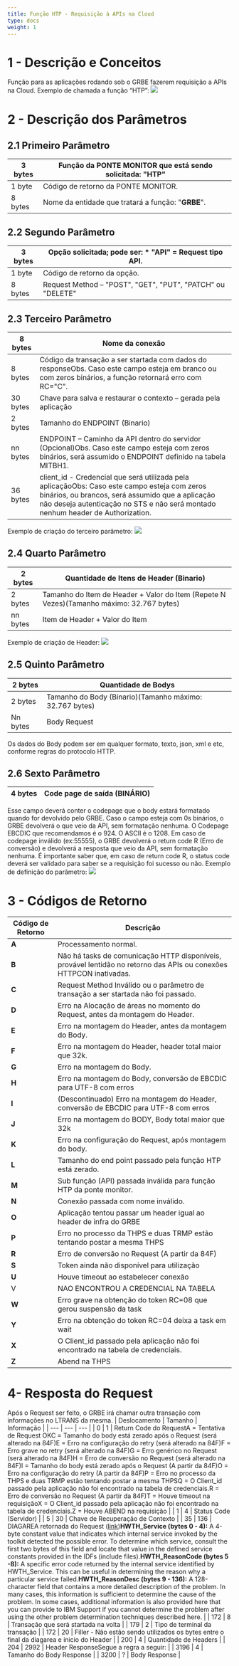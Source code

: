 ```yaml
---
title: Função HTP - Requisição à APIs na Cloud
type: docs
weight: 1
---
```


# 1 - Descrição e Conceitos
Função para as aplicações rodando sob o GRBE fazerem requisição a APIs na Cloud.
Exemplo de chamada a função “HTP”:
![](/download/attachments/391816208/image2020-5-8_19-22-52.png?version=1&modificationDate=1588976573000&api=v2)
# 2 - Descrição dos Parâmetros
## 2.1 Primeiro Parâmetro
| 3 bytes | Função da PONTE MONITOR que está sendo solicitada: "**HTP**" |
| --- | --- |
| 1 byte | Código de retorno da PONTE MONITOR. |
| 8 bytes | Nome da entidade que tratará a função: "**GRBE**". |
## 2.2 Segundo Parâmetro
| 3 bytes | Opção solicitada; pode ser: * "**API**" = Request tipo API. |
| --- | --- |
| 1 byte | Código de retorno da opção. |
| 8 bytes | Request Method – "POST", "GET", "PUT", "PATCH" ou "DELETE" |
## 2.3 Terceiro Parâmetro
| 8 bytes | Nome da conexão |
| --- | --- |
| 8 bytes | Código da transação a ser startada com dados do responseObs. Caso este campo esteja em branco ou com zeros binários, a função retornará erro com RC="C". |
| 30 bytes | Chave para salva e restaurar o contexto – gerada pela aplicação |
| 2 bytes | Tamanho do ENDPOINT (Binario) |
| nn bytes | ENDPOINT – Caminho da API dentro do servidor (Opcional)Obs. Caso este campo esteja com zeros binários, será assumido o ENDPOINT definido na tabela MITBH1. |
| 36 bytes | client\_id - Credencial que será utilizada pela aplicaçãoObs: Caso este campo esteja com zeros binários, ou brancos, será assumido que a aplicação não deseja autenticação no STS e não será montado nenhum header de Authorization. |
Exemplo de criação do terceiro parâmetro:
![](/download/attachments/391816208/image2020-5-8_19-24-32.png?version=1&modificationDate=1588976673000&api=v2)
## 2.4 Quarto Parâmetro
| 2 bytes | Quantidade de Itens de Header (Binario) |
| --- | --- |
| 2 bytes | Tamanho do Item de Header + Valor do Item (Repete N Vezes)(Tamanho máximo: 32.767 bytes) |
| nn bytes | Item de Header + Valor do Item |
Exemplo de criação de Header:
![](/download/attachments/391816208/image2020-5-8_19-25-3.png?version=1&modificationDate=1588976704000&api=v2)
## 2.5 Quinto Parâmetro
| 2 bytes | Quantidade de Bodys |
| --- | --- |
| 2 bytes | Tamanho do Body (Binario)(Tamanho máximo: 32.767 bytes) |
| Nn bytes | Body Request |
Os dados do Body podem ser em qualquer formato, texto, json, xml e etc, conforme regras do protocolo HTTP.
## 2.6 Sexto Parâmetro
| 4 bytes | Code page de saída (BINÁRIO) |
| --- | --- |
Esse campo deverá conter o codepage que o body estará formatado quando for devolvido pelo GRBE.
Caso o campo esteja com 0s binários, o GRBE devolverá o que veio da API, sem formatação nenhuma.
O Codepage EBCDIC que recomendamos é o 924. O ASCII é o 1208.
Em caso de codepage inválido (ex:55555), o GRBE devolverá o return code R (Erro de conversão) e devolverá a resposta que veio da API, sem formatação nenhuma.
É importante saber que, em caso de return code R, o status code deverá ser validado para saber se a requisição foi sucesso ou não.
Exemplo de definição do parâmetro:
![](/download/attachments/391816208/image2023-6-30_9-1-45.png?version=1&modificationDate=1688126505000&api=v2)
# 3 - Códigos de Retorno
| **Código de Retorno** | **Descrição** |
| --- | --- |
| **A** | Processamento normal. |
| **B** | Não há tasks de comunicação HTTP disponíveis, provável lentidão no retorno das APIs ou conexões HTTPCON inativadas. |
| **C** | Request Method Inválido ou o parâmetro de transação a ser startada não foi passado. |
| **D** | Erro na Alocação de áreas no momento do Request, antes da montagem do Header. |
| **E** | Erro na montagem do Header, antes da montagem do Body. |
| **F** | Erro na montagem do Header, header total maior que 32k. |
| **G** | Erro na montagem do Body. |
| **H** | Erro na montagem do Body, conversão de EBCDIC para UTF-8 com erros |
| **I** | (Descontinuado) Erro na montagem do Header, conversão de EBCDIC para UTF-8 com erros |
| **J** | Erro na montagem do BODY, Body total maior que 32k |
| **K** | Erro na configuração do Request, após montagem do body. |
| **L** | Tamanho do end point passado pela função HTP está zerado. |
| **M** | Sub função (API) passada inválida para função HTP da ponte monitor. |
| **N** | Conexão passada com nome inválido. |
| **O** | Aplicação tentou passar um header igual ao header de infra do GRBE |
| **P** | Erro no processo da THPS e duas TRMP estão tentando postar a mesma THPS |
| **R** | Erro de conversão no Request (A partir da 84F) |
| **S** | Token ainda não disponível para utilização |
| **U** | Houve timeout ao estabelecer conexão |
| V | NAO ENCONTROU A CREDENCIAL NA TABELA |
| **W** | Erro grave na obtenção do token RC=08 que gerou suspensão da task |
| **Y** | Erro na obtenção do token RC=04 deixa a task em wait |
| **X** | O Client\_id passado pela aplicação não foi encontrado na tabela de credenciais. |
| **Z** | Abend na THPS |
# 4- Resposta do Request
Após o Request ser feito, o GRBE irá chamar outra transação com informações no LTRANS da mesma.
| Deslocamento | Tamanho | Informação |
| --- | --- | --- |
| 0 | 1 | Return Code do RequestA = Tentativa de Request OKC = Tamanho do body está zerado após o Request (será alterado na 84F)E = Erro na configuração do retry (será alterado na 84F)F = Erro grave no retry (será alterado na 84F)G = Erro genérico no Request (será alterado na 84F)H = Erro de conversão no Request (será alterado na 84F)I = Tamanho do body está zerado após o Request (A partir da 84F)O = Erro na configuração do retry (A partir da 84F)P = Erro no processo da THPS e duas TRMP estão tentando postar a mesma THPSQ = O Client\_id passado pela aplicação não foi encontrado na tabela de credenciais.R = Erro de conversão no Request (A partir da 84F)T = Houve timeout na requisiçãoX = O Client\_id passado pela aplicação não foi encontrado na tabela de credenciais.Z = Houve ABEND na requisição |
| 1 | 4 | Status Code (Servidor) |
| 5 | 30 | Chave de Recuperação de Contexto |
| 35 | 136 | DIAGAREA retornada do Request ([link](https://www.ibm.com/docs/en/zos/2.4.0?topic=enabler-syntax-linkage-programming-considerations))**HWTH\_Service (bytes 0 - 4):** A 4-byte constant value that indicates which internal service invoked by the toolkit detected the possible error. To determine which service, consult the first two bytes of this field and locate that value in the defined service constants provided in the IDFs (include files).**HWTH\_ReasonCode (bytes 5 -8):** A specific error code returned by the internal service identified by HWTH\_Service. This can be useful in determining the reason why a particular service failed.**HWTH\_ReasonDesc (bytes 9 - 136):** A 128-character field that contains a more detailed description of the problem. In many cases, this information is sufficient to determine the cause of the problem. In some cases, additional information is also provided here that you can provide to IBM Support if you cannot determine the problem after using the other problem determination techniques described here. |
| 172 | 8 | Transação que será startada na volta |
| 179 | 2 | Tipo de terminal da transação |
| 172 | 20 | Filler - Não estão sendo utilizados os bytes entre o final da diagarea e ínicio do Header |
| 200 | 4 | Quantidade de Headers |
| 204 | 2992 | Header ResponseSegue a regra a seguir: |
| 3196 | 4 | Tamanho do Body Response |
| 3200 | ? | Body Response |